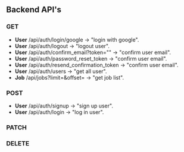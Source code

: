 ## Backend API's
### GET
* **User** /api/auth/login/google &rarr; "login with google".
* **User** /api/auth/logout &rarr; "logout user".
* **User** /api/auth/confirm_email?token="" &rarr; "confirm user email".
* **User** /api/auth/password_reset_token &rarr; "confirm user email".
* **User** /api/auth/resend_confirmation_token &rarr; "confirm user email".
* **User** /api/auth/users &rarr; "get all user".
* **Job** /api/jobs?limit=&offset= &rarr; "get job list".
### POST
* **User** /api/auth/signup &rarr; "sign up user".
* **User** /api/auth/login &rarr; "log in user".
### PATCH

### DELETE